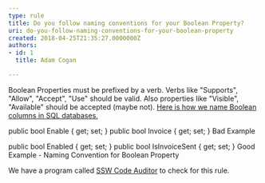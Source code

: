 ```yaml
---
type: rule
title: Do you follow naming conventions for your Boolean Property?
uri: do-you-follow-naming-conventions-for-your-boolean-property
created: 2018-04-25T21:35:27.0000000Z
authors:
- id: 1
  title: Adam Cogan

---
```


Boolean Properties must be prefixed by a verb. Verbs like "Supports", "Allow", "Accept", "Use" should be valid. Also properties like "Visible", "Available" should be accepted (maybe not). [Here is how we name Boolean columns in SQL databases.](https&#58;//www.ssw.com.au/ssw/Standards/Rules/RulestoBetterSQLServerdatabases.aspx#BitFields)

 
public bool Enable { get; set; }
public bool Invoice { get; set; }
Bad Example 

public bool Enabled { get; set; }
public bool IsInvoiceSent { get; set; }
Good Example - Naming Convention for Boolean Property

We have a program called [SSW Code Auditor](https&#58;//www.ssw.com.au/ssw/CodeAuditor/) to check for this rule.​
